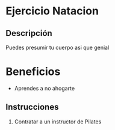 # Ejercicio Natacion

## Descripción
Puedes presumir tu cuerpo asi que genial

# Beneficios
- Aprendes a no ahogarte

## Instrucciones
1. Contratar a un instructor de Pilates

